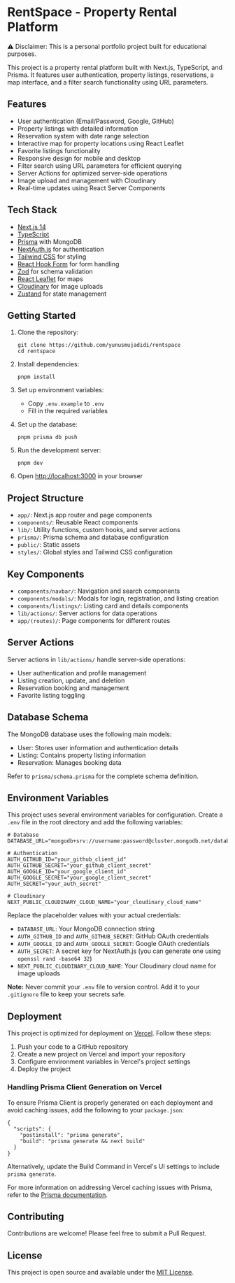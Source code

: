 # RentSpace - Property Rental Platform

⚠️ Disclaimer: This is a personal portfolio project built for educational purposes.

This project is a property rental platform built with Next.js, TypeScript, and Prisma. It features user authentication, property listings, reservations, a map interface, and a filter search functionality using URL parameters.

## Features

- User authentication (Email/Password, Google, GitHub)
- Property listings with detailed information
- Reservation system with date range selection
- Interactive map for property locations using React Leaflet
- Favorite listings functionality
- Responsive design for mobile and desktop
- Filter search using URL parameters for efficient querying
- Server Actions for optimized server-side operations
- Image upload and management with Cloudinary
- Real-time updates using React Server Components

## Tech Stack

- [Next.js 14](https://nextjs.org/)
- [TypeScript](https://www.typescriptlang.org/)
- [Prisma](https://www.prisma.io/) with MongoDB
- [NextAuth.js](https://next-auth.js.org/) for authentication
- [Tailwind CSS](https://tailwindcss.com/) for styling
- [React Hook Form](https://react-hook-form.com/) for form handling
- [Zod](https://github.com/colinhacks/zod) for schema validation
- [React Leaflet](https://react-leaflet.js.org/) for maps
- [Cloudinary](https://cloudinary.com/) for image uploads
- [Zustand](https://github.com/pmndrs/zustand) for state management

## Getting Started

1. Clone the repository:

   ```
   git clone https://github.com/yunusmujadidi/rentspace
   cd rentspace
   ```

2. Install dependencies:

   ```
   pnpm install
   ```

3. Set up environment variables:

   - Copy `.env.example` to `.env`
   - Fill in the required variables

4. Set up the database:

   ```
   pnpm prisma db push
   ```

5. Run the development server:

   ```
   pnpm dev
   ```

6. Open [http://localhost:3000](http://localhost:3000) in your browser

## Project Structure

- `app/`: Next.js app router and page components
- `components/`: Reusable React components
- `lib/`: Utility functions, custom hooks, and server actions
- `prisma/`: Prisma schema and database configuration
- `public/`: Static assets
- `styles/`: Global styles and Tailwind CSS configuration

## Key Components

- `components/navbar/`: Navigation and search components
- `components/modals/`: Modals for login, registration, and listing creation
- `components/listings/`: Listing card and details components
- `lib/actions/`: Server actions for data operations
- `app/(routes)/`: Page components for different routes

## Server Actions

Server actions in `lib/actions/` handle server-side operations:

- User authentication and profile management
- Listing creation, update, and deletion
- Reservation booking and management
- Favorite listing toggling

## Database Schema

The MongoDB database uses the following main models:

- User: Stores user information and authentication details
- Listing: Contains property listing information
- Reservation: Manages booking data

Refer to `prisma/schema.prisma` for the complete schema definition.

## Environment Variables

This project uses several environment variables for configuration. Create a `.env` file in the root directory and add the following variables:

```
# Database
DATABASE_URL="mongodb+srv://username:password@cluster.mongodb.net/database"

# Authentication
AUTH_GITHUB_ID="your_github_client_id"
AUTH_GITHUB_SECRET="your_github_client_secret"
AUTH_GOOGLE_ID="your_google_client_id"
AUTH_GOOGLE_SECRET="your_google_client_secret"
AUTH_SECRET="your_auth_secret"

# Cloudinary
NEXT_PUBLIC_CLOUDINARY_CLOUD_NAME="your_cloudinary_cloud_name"
```

Replace the placeholder values with your actual credentials:

- `DATABASE_URL`: Your MongoDB connection string
- `AUTH_GITHUB_ID` and `AUTH_GITHUB_SECRET`: GitHub OAuth credentials
- `AUTH_GOOGLE_ID` and `AUTH_GOOGLE_SECRET`: Google OAuth credentials
- `AUTH_SECRET`: A secret key for NextAuth.js (you can generate one using `openssl rand -base64 32`)
- `NEXT_PUBLIC_CLOUDINARY_CLOUD_NAME`: Your Cloudinary cloud name for image uploads

**Note:** Never commit your `.env` file to version control. Add it to your `.gitignore` file to keep your secrets safe.

## Deployment

This project is optimized for deployment on [Vercel](https://vercel.com/). Follow these steps:

1. Push your code to a GitHub repository
2. Create a new project on Vercel and import your repository
3. Configure environment variables in Vercel's project settings
4. Deploy the project

### Handling Prisma Client Generation on Vercel

To ensure Prisma Client is properly generated on each deployment and avoid caching issues, add the following to your `package.json`:

```
{
  "scripts": {
    "postinstall": "prisma generate",
    "build": "prisma generate && next build"
  }
}
```

Alternatively, update the Build Command in Vercel's UI settings to include `prisma generate`.

For more information on addressing Vercel caching issues with Prisma, refer to the [Prisma documentation](https://www.prisma.io/docs/orm/more/help-and-troubleshooting/help-articles/vercel-caching-issue).

## Contributing

Contributions are welcome! Please feel free to submit a Pull Request.

## License

This project is open source and available under the [MIT License](LICENSE).
